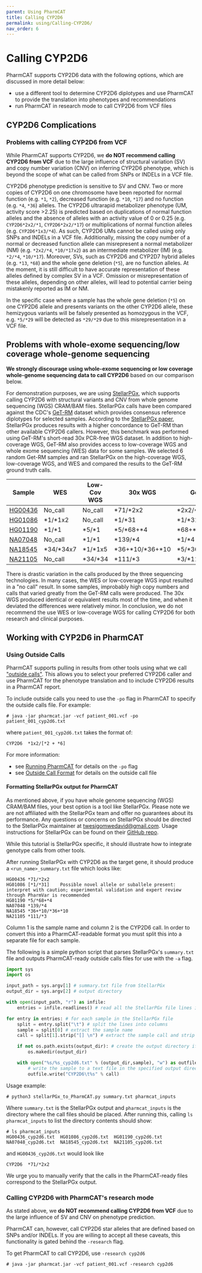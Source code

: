 ```yaml
---
parent: Using PharmCAT
title: Calling CYP2D6
permalink: using/Calling-CYP2D6/
nav_order: 6
---
```

# Calling CYP2D6

PharmCAT supports CYP2D6 data with the following options, which are discussed in more detail below:
* use a different tool to determine CYP2D6 diplotypes and use PharmCAT to provide the translation into phenotypes and recommendations
* run PharmCAT in research mode to call CYP2D6 from VCF files

## CYP2D6 Complications
### Problems with calling CYP2D6 from VCF

While PharmCAT supports CYP2D6, we **do NOT recommend calling CYP2D6 from VCF** due to the large influence of structural variation (SV) and copy number variation (CNV) on inferring CYP2D6 phenotype, which is beyond the scope of what can be called from SNPs or INDELs in a VCF file.

CYP2D6 phenotype prediction is sensitive to SV and CNV. Two or more copies of CYP2D6 on one chromosome have been reported for normal function (e.g. `*1`, `*2`), decreased function (e.g. `*10`, `*17`) and no function (e.g. `*4`, `*36`) alleles. The CYP2D6 ultrarapid metabolizer phenotype (UM, activity score >2.25) is predicted based on duplications of normal function alleles and the absence of alleles with an activity value of 0 or 0.25 (e.g. `CYP2D6*2x2/*1`, `CYP2D6*2x2/*17`) or multiplications of normal function alleles (e.g. `CYP2D6*1x3/*4`). As such, CYP2D6 UMs cannot be called using only SNPs and INDELs in a VCF file. Additionally, missing the copy number of a normal or decreased function allele can misrepresent a normal metabolizer (NM) (e.g. `*2x2/*4`, `*10/*17x2`) as an intermediate metabolizer (IM) (e.g. `*2/*4`, `*10/*17`). Moreover, SVs, such as CYP2D6 and CYP2D7 hybrid alleles (e.g. `*13`, `*68`) and the whole gene deletion (`*5`), are no function alleles. At the moment, it is still difficult to have accurate representation of these alleles defined by complex SV in a VCF. Omission or misrepresentation of these alleles, depending on other alleles, will lead to potential carrier being mistakenly reported as IM or NM.

In the specific case where a sample has the whole gene deletion (`*5`) on one CYP2D6 allele and presents variants on the other CYP2D6 allele, these hemizygous variants will be falsely presented as homozygous in the VCF, e.g. `*5/*29` will be detected as `*29/*29` due to this misrepresentation in a VCF file.


## Problems with whole-exome sequencing/low coverage whole-genome sequencing 

**We strongly discourage using whole-exome sequencing or low coverage whole-genome sequencing data to call CYP2D6** based on our comparison below.

For demonstration purposes, we are using [StellarPGx](https://github.com/SBIMB/StellarPGx), which supports calling CYP2D6 with structural variants and CNV from whole genome sequencing (WGS) CRAM/BAM files. StellarPGx calls have been compared against the CDC's [GeT-RM](https://www.cdc.gov/labquality/get-rm/inherited-genetic-diseases-pharmacogenetics/pharmacogenetics.html) dataset which provides consensus reference diplotypes for selected samples. According to the [StellarPGx paper](https://ascpt.onlinelibrary.wiley.com/doi/full/10.1002/cpt.2173), StellarPGx produces results with a higher concordance to GeT-RM than other available CYP2D6 callers. However, this benchmark was performed using GeT-RM's short-read 30x PCR-free WGS dataset. In addition to high-coverage WGS, GeT-RM also provides access to low-coverage WGS and whole exome sequencing (WES) data for some samples. We selected 6 random Get-RM samples and ran StellarPGx on the high-coverage WGS, low-coverage WGS, and WES and compared the results to the GeT-RM ground truth calls.

| Sample | WES | Low-Cov WGS | 30x WGS | GeT-RM |
| ------ | --- | ----------- | ------- | ------ |
| [HG00436](https://www.internationalgenome.org/data-portal/sample/HG00436) | No_call | No_call | *71/*2x2 | *2x2/*71 |
| [HG01086](https://www.internationalgenome.org/data-portal/sample/HG01086) | *1/*1x2 | No_call | *1/*31 | *1/*31 |
| [HG01190](https://www.internationalgenome.org/data-portal/sample/HG01190) | *1/*1 | *5/*1 | *5/*68+*4 | *68+*4/*5 |
| [NA07048](https://www.internationalgenome.org/data-portal/sample/NA07048) | No_call | *1/*1 | *139/*4 | *1/*4 |
| [NA18545](https://www.internationalgenome.org/data-portal/sample/NA18545) | *34/*34x7 | *1/*1x5 | *36+*10/*36+*10 | *5/*36x2+*10x2 |
| [NA21105](https://www.internationalgenome.org/data-portal/sample/NA21105) | No_call | *34/*34 | *111/*3 | *3/*111 |

There is drastic variation in the calls produced by the three sequencing technologies. In many cases, the WES or low-coverage WGS input resulted in a "no call" result. In some samples, improbably high copy numbers and calls that varied greatly from the GeT-RM calls were produced. The 30x WGS produced identical or equivalent results most of the time, and when it deviated the differences were relatively minor. In conclusion, we do not recommend the use WES or low-coverage WGS for calling CYP2D6 for both research and clinical purposes.


## Working with CYP2D6 in PharmCAT

### Using Outside Calls

PharmCAT supports pulling in results from other tools using what we call ["outside calls"](/specifications/Outside-Call-Format).  This allows you to select your preferred CYP2D6 caller and use PharmCAT for the phenotype translation and to include CYP2D6 results in a PharmCAT report.

To include outside calls you need to use the `-po` flag in PharmCAT to specify the outside calls file. For example:

```commandline
# java -jar pharmcat.jar -vcf patient_001.vcf -po patient_001_cyp2d6.txt
```

where `patient_001_cyp2d6.txt` takes the format of:

```text
CYP2D6	*1x2/[*2 + *6]
```

For more information: 

* see [Running PharmCAT](/using/Running-PharmCAT#phenotyper) for details on the `-po` flag
* see [Outside Call Format](/specifications/Outside-Call-Format) for details on the outside call file


#### Formatting StellarPGx output for PharmCAT

As mentioned above, if you have whole genome sequencing (WGS) CRAM/BAM files, your best option is a tool like StellarPGx.  Please note we are not affiliated with the StellarPGx team and offer no guarantees about its performance. Any questions or concerns on StellarPGx should be directed to the StellarPGx maintainer at [twesigomwedavid@gmail.com](twesigomwedavid@gmail.com). Usage instructions for StellarPGx can be found on their [GitHub repo](https://github.com/SBIMB/StellarPGx).

While this tutorial is StellarPGx specific, it should illustrate how to integrate genotype calls from other tools.

After running StellarPGx with CYP2D6 as the target gene, it should produce a `<run_name>_summary.txt` file which looks like:

```text
HG00436	*71/*2x2
HG01086	[*1/*31]	Possible novel allele or suballele present: interpret with caution; experimental validation and expert review through PharmVar is recommended
HG01190	*5/*68+*4
NA07048	*139/*4
NA18545	*36+*10/*36+*10
NA21105	*111/*3
```

Column 1 is the sample name and column 2 is the CYP2D6 call. In order to convert this into a PharmCAT-readable format you must split this into a separate file for each sample.

The following is a simple python script that parses StellarPGx's `summary.txt` file and outputs PharmCAT-ready outside calls files for use with the `-a` flag.

```python
import sys
import os

input_path = sys.argv[1] # summary.txt file from StellarPGx
output_dir = sys.argv[2] # output directory

with open(input_path, "r") as infile:
    entries = infile.readlines() # read all the StellarPGx file lines into a list

for entry in entries: # for each sample in the StellarPGx file
    split = entry.split("\t") # split the lines into columns
    sample = split[0] # extract the sample name
    call = split[1].strip("[] \n") # extract the sample call and strip excess spaces and brackets

    if not os.path.exists(output_dir): # create the output directory if it doesn't exist yet
        os.makedir(output_dir)

    with open("%s/%s_cyp2d6.txt" % (output_dir,sample), "w") as outfile:
        # write the sample to a text file in the specified output directory
        outfile.write("CYP2D6\t%s" % call)
```

Usage example:

```console
# python3 stellarPGx_to_PharmCAT.py summary.txt pharmcat_inputs
```

Where `summary.txt` is the StellarPGx output and `pharmcat_inputs` is the directory where the call files should be placed. After running this, calling `ls pharmcat_inputs` to list the directory contents should show:

```console
# ls pharmcat_inputs
HG00436_cyp2d6.txt  HG01086_cyp2d6.txt  HG01190_cyp2d6.txt  NA07048_cyp2d6.txt  NA18545_cyp2d6.txt  NA21105_cyp2d6.txt
```

and `HG00436_cyp2d6.txt` would look like

```text
CYP2D6  *71/*2x2
```

We urge you to manually verify that the calls in the PharmCAT-ready files correspond to the StellarPGx output.



### Calling CYP2D6 with PharmCAT's research mode

As stated above, we **do NOT recommend calling CYP2D6 from VCF** due to the large influence of SV and CNV on phenotype prediction.

PharmCAT can, however, call CYP2D6 star alleles that are defined based on SNPs and/or INDELs. If you are willing to accept all these caveats, this functionality is gated behind the `-research` flag.

To get PharmCAT to call CYP2D6, use `-research cyp2d6`

```console
# java -jar pharmcat.jar -vcf patient_001.vcf -research cyp2d6
```

